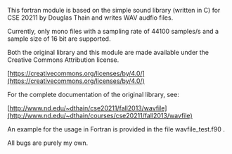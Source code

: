 This fortran module is based on the simple sound library (written in C)
for CSE 20211 by Douglas Thain and writes WAV audfio files.

Currently, only mono files with a sampling rate of 44100 samples/s and
a sample size of 16 bit are supported.

Both the original library and this module are  made available under
the Creative Commons Attribution license.

[https://creativecommons.org/licenses/by/4.0/](https://creativecommons.org/licenses/by/4.0/)

For the complete documentation of the original library, see:

[http://www.nd.edu/~dthain/cse20211/fall2013/wavfile](http://www.nd.edu/~dthain/courses/cse20211/fall2013/wavfile)

An example for the usage in Fortran is provided in the file
wavfile_test.f90   .

All bugs are purely my own. 
